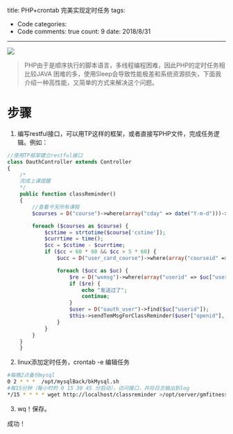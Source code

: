title: PHP+crontab 完美实现定时任务
tags: 
  - Code
categories: 
  - Code
comments: true
count: 9
date: 2018/8/31
---
  [![](https://badge.juejin.im/entry/5c03c8f9e51d4529db2aa30f/likes.svg?style=flat-square)](https://juejin.im/post/5c03c8b4e51d457640742589)

> PHP由于是顺序执行的脚本语言，多线程编程困难，因此PHP的定时任务相比较JAVA 困难的多，使用Sleep会导致性能极差和系统资源损失，下面我介绍一种高性能，又简单的方式来解决这个问题。

# 步骤

1. 编写restful接口，可以用TP这样的框架，或者直接写PHP文件，完成任务逻辑。例如：
```php
//使用TP框架建立restful接口
class OauthController extends Controller
{
    /*
    完成上课提醒
    */
    public function classReminder()
    {
        //查看今天所有课程
        $courses = D("course")->where(array("cday" => date("Y-m-d")))->select();

        foreach ($courses as $course) {
            $cstime = strtotime($course['cstime']);
            $currtime = time();
            $cc = $cstime - $currtime;
            if ($cc < 60 * 60 && $cc > 5 * 60) {
                $ucc = D("user_card_course")->where(array("courseid" => $course["id"]))->select();

                foreach ($ucc as $uc) {
                    $re = D("wxmsg")->where(array("userid" => $uc["userid"], "courseid" => $course["id"], "type" => "上课提醒"))->find();
                    if ($re) {
                        echo "发送过了";
                        continue;
                    }
                    $user = D("oauth_user")->find($uc["userid"]);
                    $this->sendTemMsgForClassReminder($user["openid"], $course["id"], $uc["userid"]);
                }
            }
        }
    }
    }
```

2. linux添加定时任务，crontab  -e  编辑任务
```bash
#每晚2点备份mysql
0 2 * * *  /opt/mysqlBack/bkMysql.sh 
#每15分钟（每小时的 0 15 30 45 分启动），访问接口，并将日志输出到log
*/15 * * * * wget http://localhost/classreminder >/opt/server/gmfitness-schedule/classreminder.log 2>&1
```
3. wq！保存。


成功！